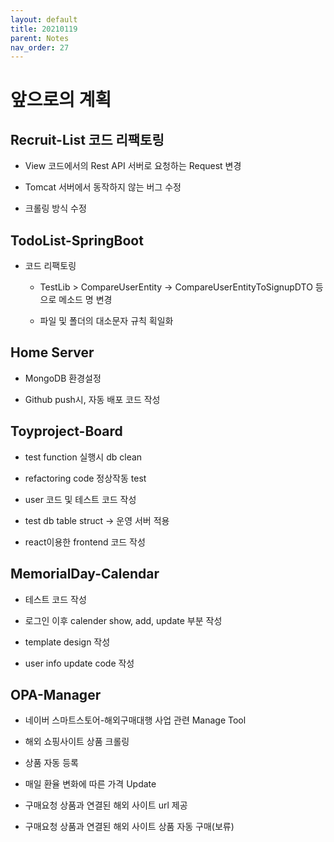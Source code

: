 ```yaml
---
layout: default
title: 20210119
parent: Notes
nav_order: 27
---
```


# 앞으로의 계획

## Recruit-List 코드 리팩토링

* View 코드에서의 Rest API 서버로 요청하는 Request 변경

* Tomcat 서버에서 동작하지 않는 버그 수정

* 크롤링 방식 수정

## TodoList-SpringBoot

* 코드 리팩토링
    
    * TestLib > CompareUserEntity -> CompareUserEntityToSignupDTO 등으로 메소드 명 변경

    * 파일 및 폴더의 대소문자 규칙 획일화

## Home Server

* MongoDB 환경설정

* Github push시, 자동 배포 코드 작성

## Toyproject-Board

* test function 실행시 db clean

* refactoring code 정상작동 test

* user 코드 및 테스트 코드 작성

* test db table struct -> 운영 서버 적용

* react이용한 frontend 코드 작성

## MemorialDay-Calendar

* 테스트 코드 작성

* 로그인 이후 calender show, add, update 부분 작성

* template design 작성

* user info update code 작성

## OPA-Manager

* 네이버 스마트스토어-해외구매대행 사업 관련 Manage Tool

* 해외 쇼핑사이트 상품 크롤링

* 상품 자동 등록

* 매일 환율 변화에 따른 가격 Update

* 구매요청 상품과 연결된 해외 사이트 url 제공

* 구매요청 상품과 연결된 해외 사이트 상품 자동 구매(보류)